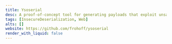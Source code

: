 ```yaml
---
title: Ysoserial
desc: A proof-of-concept tool for generating payloads that exploit unsafe Java object deserialization.
tags: [InsecureDeserialization, Web]
alts: []
website: https://github.com/frohoff/ysoserial
render_with_liquid: false
---
```

